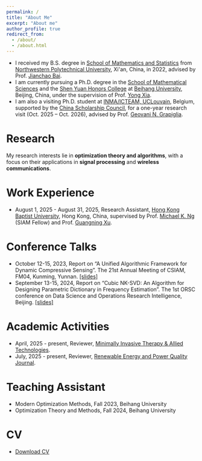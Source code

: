 ```yaml
---
permalink: /
title: "About Me"
excerpt: "About me"
author_profile: true
redirect_from: 
  - /about/
  - /about.html
---
```


- I received my B.S. degree in [School of Mathematics and Statistics](https://math.nwpu.edu.cn/) from [Northwestern Polytechnical University](https://www.nwpu.edu.cn/), Xi'an, China, in 2022, advised by Prof. [Jianchao Bai](https://www.scholat.com/bjc1987).
- I am currently pursuing a Ph.D. degree in the [School of Mathematical Sciences](https://math.buaa.edu.cn/) and the [Shen Yuan Honors College](https://hc.buaa.edu.cn/) at [Beihang University](https://www.buaa.edu.cn/), Beijing, China, under the supervision of Prof. [Yong Xia](https://math.buaa.edu.cn/szdw1/azcck/js/xy.htm).
- I am also a visiting Ph.D. student at [INMA/ICTEAM, UCLouvain](https://www.uclouvain.be/en/research-institutes/icteam/inma), Belgium, supported by the [China Scholarship Council](https://www.chinesescholarshipcouncil.com/), for a one-year research visit (Oct. 2025 – Oct. 2026), advised by Prof. [Geovani N. Grapiglia](https://scholar.google.com/citations?hl=pt-BR&user=PwH5lDEAAAAJ&view_op=list_works&sortby=pubdate).

Research
======
My research interests lie in **optimization theory and algorithms**, with a focus on their applications in **signal processing** and **wireless communications**.

Work Experience
======
- August 1, 2025 - August 31, 2025, Research Assistant, [Hong Kong Baptist University](https://www.hkbu.edu.hk/en.html), Hong Kong, China, supervised by Prof. [Michael K. Ng](https://www.math.hkbu.edu.hk/~mng/) (SIAM Fellow) and Prof. [Guangning Xu](https://xuguangning1218.github.io/).

Conference Talks
======
- October 12-15, 2023, Report on “A Unified Algorithmic Framework for Dynamic Compressive Sensing”. The 21st Annual Meeting of CSIAM, FM04, Kunming, Yunnan. [[slides]](https://xzliu-opt.github.io/files/slides/slides_CSIAM_2023.pdf)
- September 13-15, 2024, Report on “Cubic NK-SVD: An Algorithm for Designing Parametric Dictionary in Frequency Estimation”. The 1st ORSC conference on Data Science and Operations Research Intelligence, Beijing. [[slides]](https://xzliu-opt.github.io/files/slides/slides_ORSC_2024.pdf)

Academic Activities
======
- April, 2025 - present, Reviewer, [Minimally Invasive Therapy & Allied Technologies](https://www.tandfonline.com/journals/imit20).
- July, 2025 - present, Reviewer, [Renewable Energy and Power Quality Journal](https://repqj.com/index.php/repqj/index).

Teaching Assistant
======
- Modern Optimization Methods, Fall 2023, Beihang University
- Optimization Theory and Methods, Fall 2024, Beihang University

CV
======
- [Download CV](https://xzliu-opt.github.io/files/cv/cv_XiaozhiLiu.pdf)


